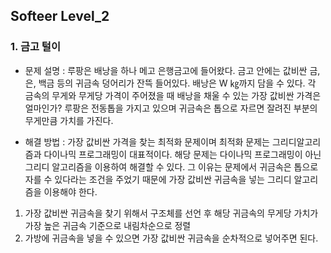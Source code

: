 ## Softeer Level_2

### 1. 금고 털이
- 문제 설명 :  루팡은 배낭을 하나 메고 은행금고에 들어왔다. 금고 안에는 값비싼 금, 은, 백금 등의 귀금속 덩어리가 잔뜩 들어있다. 배낭은 W ㎏까지 담을 수 있다. 각 금속의 무게와 무게당 가격이 주어졌을 때 배낭을 채울 수 있는 가장 값비싼 가격은 얼마인가? 루팡은 전동톱을 가지고 있으며 귀금속은 톱으로 자르면 잘려진 부분의 무게만큼 가치를 가진다.


- 해결 방법 : 가장 값비싼 가격을 찾는 최적화 문제이며 최적화 문제는 그리디알고리즘과 다이나믹 프로그래밍이 대표적이다. 해당 문제는 다이나믹 프로그래밍이 아닌 그리디 알고리즘을 이용하여 해결할 수 있다. 그 이유는 문제에서 귀금속은 톱으로 자를 수 있다라는 조건을 주었기 때문에 가장 값비싼 귀금속을 넣는 그리디 알고리즘을 이용해야 한다. 
1. 가장 값비싼 귀금속을 찾기 위해서 구조체를 선언 후 해당 귀금속의 무게당 가치가 가장 높은 귀금속 기준으로 내림차순으로 정렬
2. 가방에 귀금속을 넣을 수 있으면 가장 값비싼 귀금속을 순차적으로 넣어주면 된다.